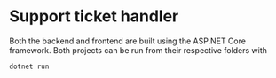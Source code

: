 # Support ticket handler

Both the backend and frontend are built using the ASP.NET Core framework. Both projects can be run from their respective folders with
```console
dotnet run
```
